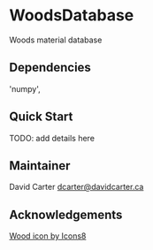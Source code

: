 # WoodsDatabase

Woods material database

## Dependencies

'numpy',

## Quick Start

TODO: add details here

## Maintainer

David Carter
dcarter@davidcarter.ca

## Acknowledgements

[Wood icon by Icons8](https://icons8.com)
